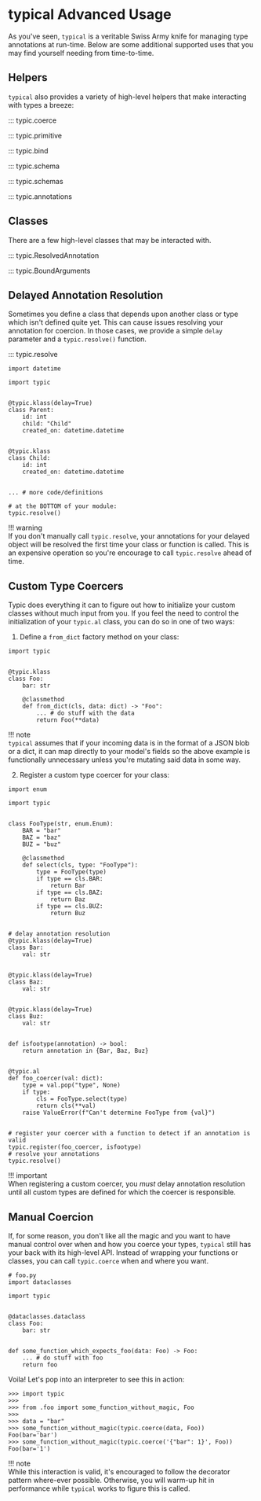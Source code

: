 # typical Advanced Usage

As you've seen, `typical` is a veritable Swiss Army knife for managing type
annotations at run-time. Below are some additional supported uses that you may find
yourself needing from time-to-time.

## Helpers

`typical` also provides a variety of high-level helpers that make interacting with
types a breeze:

::: typic.coerce

::: typic.primitive

::: typic.bind

::: typic.schema

::: typic.schemas

::: typic.annotations

## Classes

There are a few high-level classes that may be interacted with.

::: typic.ResolvedAnnotation

::: typic.BoundArguments

## Delayed Annotation Resolution

Sometimes you define a class that depends upon another class or type which isn't defined
quite yet. This can cause issues resolving your annotation for coercion. In those
cases, we provide a simple `delay` parameter and a `typic.resolve()` function.


::: typic.resolve


    import datetime
    
    import typic
    
    
    @typic.klass(delay=True)
    class Parent:
        id: int
        child: "Child"
        created_on: datetime.datetime
    
    
    @typic.klass
    class Child:
        id: int
        created_on: datetime.datetime
    
    
    ... # more code/definitions

    # at the BOTTOM of your module:
    typic.resolve()


!!! warning  
    If you don't manually call `typic.resolve`, your annotations
    for your delayed object will be resolved the first time your class or
    function is called. This is an expensive operation so you're encourage
    to call `typic.resolve` ahead of time.



## Custom Type Coercers

Typic does everything it can to figure out how to initialize your custom classes
without much input from you. If you feel the need to control the initialization of your
`typic.al` class, you can do so in one of two ways:

1. Define a `from_dict` factory method on your class:

```
import typic


@typic.klass
class Foo:
    bar: str

    @classmethod
    def from_dict(cls, data: dict) -> "Foo":
        ... # do stuff with the data
        return Foo(**data)

```


!!! note  
    `typical` assumes that if your incoming data is in the format of a
    JSON blob or a dict, it can map directly to your model's fields so the
    above example is functionally unnecessary unless you're mutating said
    data in some way.


2. Register a custom type coercer for your class:

```
import enum

import typic


class FooType(str, enum.Enum):
    BAR = "bar"
    BAZ = "baz"
    BUZ = "buz"

    @classmethod
    def select(cls, type: "FooType"):
        type = FooType(type)
        if type == cls.BAR:
            return Bar
        if type == cls.BAZ:
            return Baz
        if type == cls.BUZ:
            return Buz


# delay annotation resolution
@typic.klass(delay=True)
class Bar:
    val: str


@typic.klass(delay=True)
class Baz:
    val: str


@typic.klass(delay=True)
class Buz:
    val: str


def isfootype(annotation) -> bool:
    return annotation in {Bar, Baz, Buz}


@typic.al
def foo_coercer(val: dict):
    type = val.pop("type", None)
    if type:
        cls = FooType.select(type)
        return cls(**val)
    raise ValueError(f"Can't determine FooType from {val}")


# register your coercer with a function to detect if an annotation is valid
typic.register(foo_coercer, isfootype)
# resolve your annotations
typic.resolve()
```

!!! important  
    When registering a custom coercer, you *must* delay annotation
    resolution until all custom types are defined for which the coercer is
    responsible.


## Manual Coercion

If, for some reason, you don't like all the magic and you want to have
manual control over when and how you coerce your types, `typical`
still has your back with its high-level API. Instead of wrapping your
functions or classes, you can call `typic.coerce` when and where you
want.

```
# foo.py
import dataclasses

import typic


@dataclasses.dataclass
class Foo:
    bar: str


def some_function_which_expects_foo(data: Foo) -> Foo:
    ... # do stuff with foo
    return foo
```


Voila! Let's pop into an interpreter to see this in action:

```
>>> import typic
>>>
>>> from .foo import some_function_without_magic, Foo
>>>
>>> data = "bar"
>>> some_function_without_magic(typic.coerce(data, Foo))
Foo(bar='bar')
>>> some_function_without_magic(typic.coerce('{"bar": 1}', Foo))
Foo(bar='1')
```


!!! note  
    While this interaction is valid, it's encouraged to follow
    the decorator pattern where-ever possible. Otherwise, you will 
    warm-up hit in performance while `typical` works to figure
    this is called.

